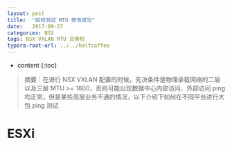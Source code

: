 ```yaml
---
layout: post
title:  "如何测试 MTU 修改成功"
date:   2017-09-27
categories: NSX
tags: NSX VXLAN MTU 交换机
typora-root-url: ../../halfcoffee
---
```


* content
{:toc}
> 摘要：在进行 NSX VXLAN 配置的时候，先决条件是物理承载网络的二层以及三层 MTU >= 1600，否则可能出现数据中心内部访问、外部访问 ping 均正常，但是某些高层业务不通的情况，以下介绍下如何在不同平台进行大包 ping 测试

# ESXi 

